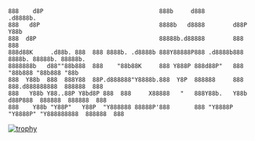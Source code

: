 <!-- ![channels4_banner](https://github.com/KovasMcCann/KovasMcCann/assets/44278533/1d736f70-30e7-415b-b483-8c8293a46119) -->

    888    d8P                                 888b     d888         .d8888b.                          
    888   d8P                                  8888b   d8888        d88P  Y88b                         
    888  d8P                                   88888b.d88888        888    888                         
    888d88K     .d88b. 888  888 8888b. .d8888b 888Y88888P888 .d8888b888        8888b. 88888b. 88888b.  
    8888888b   d88""88b888  888    "88b88K     888 Y888P 888d88P"   888           "88b888 "88b888 "88b 
    888  Y88b  888  888Y88  88P.d888888"Y8888b.888  Y8P  888888     888    888.d888888888  888888  888 
    888   Y88b Y88..88P Y8bd8P 888  888     X88888   "   888Y88b.   Y88b  d88P888  888888  888888  888 
    888    Y88b "Y88P"   Y88P  "Y888888 88888P'888       888 "Y8888P "Y8888P" "Y888888888  888888  888 

<!-- [![trophy](https://github-profile-trophy.vercel.app/?username=KovasMcCann&theme=matrix)](#) -->
<!-- [![trophy](https://github-profile-trophy.vercel.app/?username=KovasMcCann&title=MultiLanguage,Experience,Commits,Stars,Followers,Repositories,Issues,PullRequest&theme=matrix)](#) -->
<!-- 
[![trophy](https://github-profile-trophy.vercel.app/?username=KovasMcCann&title=MultiLanguage,Experience,Commits,Stars,Followers,Repositories,Issues,PullRequest&theme=dark_dimmed)](#) -->

[![trophy](https://github-profile-trophy.vercel.app/?username=KovasMcCann&title=MultiLanguage,Experience,Commits,Stars,Followers,Repositories,Issues,PullRequest&margin-w=7&no-bg=true&theme=dark_dimmed)](#)


<!--
**KovasMcCann/KovasMcCann** is a ✨ _special_ ✨ repository because its `README.md` (this file) appears on your GitHub profile.

Here are some ideas to get you started:

- 🔭 I’m currently working on ...
- 🌱 I’m currently learning ...
- 👯 I’m looking to collaborate on ...
- 🤔 I’m looking for help with ...
- 💬 Ask me about ...
- 📫 How to reach me: ...
- 😄 Pronouns: ...
- ⚡ Fun fact: ...
-->


